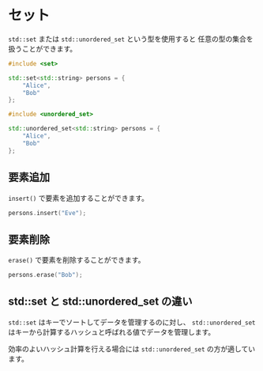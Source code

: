 # セット

`std::set` または `std::unordered_set` という型を使用すると
任意の型の集合を扱うことができます。

```cpp
#include <set>

std::set<std::string> persons = {
    "Alice",
    "Bob"
};
```

```cpp
#include <unordered_set>

std::unordered_set<std::string> persons = {
    "Alice",
    "Bob"
};
```

## 要素追加

`insert()` で要素を追加することができます。

```cpp
persons.insert("Eve");
```

## 要素削除

`erase()` で要素を削除することができます。

```cpp
persons.erase("Bob");
```

## std::set と std::unordered_set の違い

`std::set` はキーでソートしてデータを管理するのに対し、
`std::unordered_set` はキーから計算するハッシュと呼ばれる値でデータを管理します。

効率のよいハッシュ計算を行える場合には `std::unordered_set` の方が適しています。

